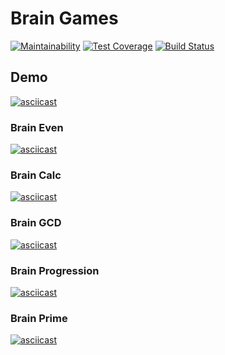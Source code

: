 # Brain Games

[![Maintainability](https://api.codeclimate.com/v1/badges/3d69ca3b0d9729538fca/maintainability)](https://codeclimate.com/github/altvec/python-project-lvl1/maintainability)
[![Test Coverage](https://api.codeclimate.com/v1/badges/3d69ca3b0d9729538fca/test_coverage)](https://codeclimate.com/github/altvec/python-project-lvl1/test_coverage)
[![Build Status](https://travis-ci.org/altvec/python-project-lvl1.svg?branch=master)](https://travis-ci.org/altvec/python-project-lvl1)

## Demo

[![asciicast](https://asciinema.org/a/PjNPjPiCTLdzsWg1VeFFRjWQQ.svg)](https://asciinema.org/a/PjNPjPiCTLdzsWg1VeFFRjWQQ)

### Brain Even

[![asciicast](https://asciinema.org/a/250055.svg)](https://asciinema.org/a/250055)

### Brain Calc

[![asciicast](https://asciinema.org/a/JCKCIQNsB7dL9BAvbZG3NYbFg.svg)](https://asciinema.org/a/JCKCIQNsB7dL9BAvbZG3NYbFg)

### Brain GCD

[![asciicast](https://asciinema.org/a/D9iqw0EfksOlvr3zAaUW1Iu3c.svg)](https://asciinema.org/a/D9iqw0EfksOlvr3zAaUW1Iu3c)

### Brain Progression

[![asciicast](https://asciinema.org/a/4IkArHK6a3o0wPRakX2f8HaLQ.svg)](https://asciinema.org/a/4IkArHK6a3o0wPRakX2f8HaLQ)

### Brain Prime

[![asciicast](https://asciinema.org/a/Loo03RK1AX6228cjX3UDscowu.svg)](https://asciinema.org/a/Loo03RK1AX6228cjX3UDscowu)
